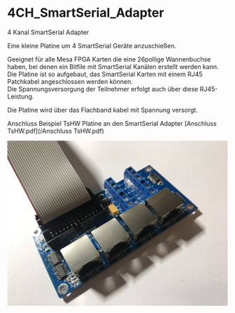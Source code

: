 # 4CH_SmartSerial_Adapter
  
  
4 Kanal SmartSerial Adapter

Eine kleine Platine um 4 SmartSerial Geräte anzuschießen.

Geeignet für alle Mesa FPGA Karten die eine 26pollige Wannenbuchse haben, bei denen ein Bitfile mit SmartSerial Kanälen erstellt werden kann.  
Die Platine ist so aufgebaut, das SmartSerial Karten mit einem RJ45 Patchkabel angeschlossen werden können.   
Die Spannungsversorgung der Teilnehmer erfolgt auch über diese RJ45-Leistung.

Die Platine wird über das Flachband kabel mit Spannung versorgt.
  
Anschluss Beispiel TsHW Platine an den SmartSerial Adapter [Anschluss TsHW.pdf](/Anschluss TsHW.pdf)
  

![This is an image](/Bilder/IMG_20220616_163312.JPG)
  
